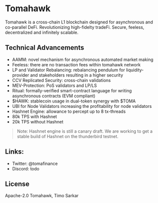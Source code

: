 # Tomahawk 

Tomahawk is a cross-chain L1 blockchain designed for asynchronous and co-parallel DeFi. Revolutionizing high-fidelty tradeFi. Secure, feeless, decentralized and infinitely scalable.
 

## Technical Advancements

- AAMM: novel mechanism for asynchronous automated market making
- Feeless: there are no transaction fees within tomahawk network
- LP and Validator Rebalancing: rebalancing pendulum for liquidity-provider and stakeholders resulting in a higher security
- CCV Replicated Security: cross-chain validations
- MEV-Protection: PoS validators and LP/LS
- Ritual: formally-verified smart-contract language for writing asynchronous contracts (EVM compliant)
- $HAWK: stablecoin usage in dual-token synergy with $TOMA
- UBI for Node Validators increasing the profitability for node validators
- Hashnet Engine: allowance to percept up to 8 tx-threads 
- 80k TPS with Hashnet
- 20k TPS without Hashnet

> Note: Hashnet engine is still a canary draft. We are working to get a stable build of Hashnet on the thunderbird testnet.

## Links:

- Twitter: @tomafinance
- Discord: todo

## License

Apache-2.0 Tomahawk, Timo Sarkar
